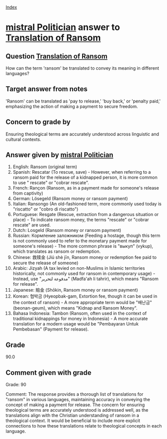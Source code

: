 
[Index](../../index.md)
# [mistral Politician](../../answering_models/mistral_Politician.md) answer to [Translation of Ransom](../../questions/Translation_of_Ransom.md)

## Question [Translation of Ransom](../../questions/Translation_of_Ransom.md)
How can the term 'ransom' be translated to convey its meaning in different languages?

## Target answer from notes
'Ransom' can be translated as 'pay to release,' 'buy back,' or 'penalty paid,' emphasizing the action of making a payment to secure freedom.

## Concern to grade by
Ensuring theological terms are accurately understood across linguistic and cultural contexts.

## Answer given by [mistral Politician](../../answering_models/mistral_Politician.md)
1. English: Ransom (original term)
2. Spanish: Rescatar (To rescue, save) - However, when referring to a ransom paid for the release of a kidnapped person, it is more common to use " rescate" or "cobrar rescate".
3. French: Rançon (Ransom, as in a payment made for someone's release from captivity)
4. German: Lösegeld (Ransom money or ransom payment)
5. Italian: Ransongo (An old-fashioned term, more commonly used today is "riscatto" or "cobro di riscatto")
6. Portuguese: Resgate (Rescue, extraction from a dangerous situation or place) - To indicate ransom money, the terms "rescate" or "cobrar rescate" are used.
7. Dutch: Losgeld (Ransom money or ransom payment)
8. Russian: Кормление заложником (Feeding a hostage, though this term is not commonly used to refer to the monetary payment made for someone's release) - The more common phrase is "выкуп" (vykup), which translates as ransom or redemption.
9. Chinese: 救赎金 (Jiú shè jīn, Ransom money or redemption fee paid to secure the release of someone)
10. Arabic: Jizyah (A tax levied on non-Muslims in Islamic territories historically, not commonly used for ransom in contemporary usage) - Instead, use "مدفوعة لتحرير" (Madfa'ah li tahrir), which means "Ransom for release".
11. Japanese: 賠金 (Shōkin, Ransom money or ransom payment)
12. Korean: 협박금 (Hyeopbak-gam, Extortion fee, though it can be used in the context of ransom) - A more appropriate term would be "배난금" (beonan-geum), which means "Kidnap and Ransom Money".
13. Bahasa Indonesia: Tambon (Ransom, often used in the context of traditional kidnappings for money in Indonesia) - A more accurate translation for a modern usage would be "Pembayaran Untuk Pembebasan" (Payment for release).

## Grade
90.0

## Comment given with grade
Grade: 90

Comment: The response provides a thorough list of translations for "ransom" in various languages, maintaining accuracy in conveying the concept of making a payment for release. The concern for ensuring theological terms are accurately understood is addressed well, as the translations align with the Christian understanding of ransom in a theological context. It would be beneficial to include more explicit connections to how these translations relate to theological concepts in each language.
